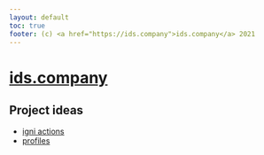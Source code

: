 ```yaml
---
layout: default
toc: true
footer: (c) <a href="https://ids.company">ids.company</a> 2021
---
```

# <a href="https://ids.company">ids.company</a>

## Project ideas

* [igni actions](./igni_actions)
* [profiles](./profiles)